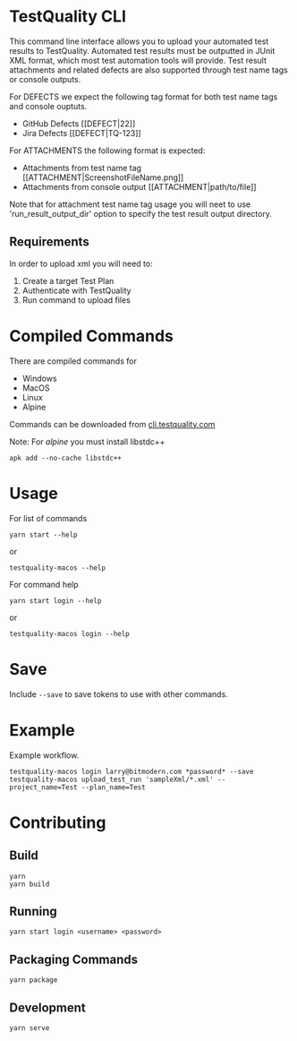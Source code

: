 # TestQuality CLI

This command line interface allows you to upload your automated test results to TestQuality. Automated test results must be outputted in JUnit XML format, which most test automation tools will provide. Test result attachments and related defects are also supported through test name tags or console outputs.

For DEFECTS we expect the following tag format for both test name tags and console ouptuts.
 - GitHub Defects [[DEFECT|22]]
 - Jira Defects [[DEFECT|TQ-123]]

 For ATTACHMENTS the following format is expected:
 - Attachments from test name tag [[ATTACHMENT|ScreenshotFileName.png]]
 - Attachments from console output [[ATTACHMENT|path/to/file]]

 Note that for attachment test name tag usage you will neet to use 'run_result_output_dir' option to specify the test result output directory.

## Requirements

In order to upload xml you will need to:
1. Create a target Test Plan
2. Authenticate with TestQuality
3. Run command to upload files

# Compiled Commands

There are compiled commands for 
* Windows
* MacOS
* Linux
* Alpine

Commands can be downloaded from [cli.testquality.com](http://cli.testquality.com)

Note: For *alpine* you must install libstdc++

    apk add --no-cache libstdc++

# Usage

For list of commands

    yarn start --help
   
or

    testquality-macos --help
    
For command help

    yarn start login --help

or

    testquality-macos login --help
 
 # Save
 
 Include ```--save``` to save tokens to use with other commands.
 
 # Example
 
 Example workflow.
 
    testquality-macos login larry@bitmodern.com *password* --save
    testquality-macos upload_test_run 'sampleXml/*.xml' --project_name=Test --plan_name=Test
    
 # Contributing
 
 ## Build
    yarn
    yarn build
 
 ## Running
    yarn start login <username> <password>
    
 ## Packaging Commands
    yarn package
    
 ## Development
    yarn serve

